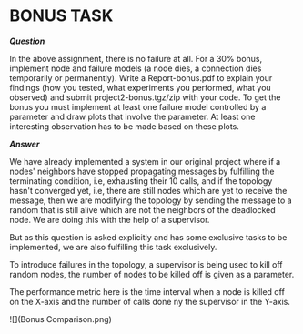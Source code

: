 # BONUS TASK

***Question*** 

In the above assignment, there is no failure at all. For a 30% bonus, implement node and failure models (a node dies,  a connection dies temporarily or permanently). Write a Report-bonus.pdf to explain your findings (how you tested, what experiments you performed, what you observed) and submit project2-bonus.tgz/zip with your code. To get the bonus you must implement at least one failure model controlled by a parameter and draw plots that involve the parameter. At least one interesting observation has to be made based on these plots.

***Answer***

We have already implemented a system in our original project where if a nodes'
neighbors have stopped propagating messages by fulfilling the terminating condition, 
i.e, exhausting their 10 calls, and if the topology hasn't converged yet, i.e, 
there are still nodes which are yet to receive the message, then we are modifying the topology by
sending the message to a random that is still alive which are not the neighbors of the deadlocked node.
We are doing this with the help of a supervisor.

But as this question is asked explicitly and has some exclusive tasks to be implemented, we are also fulfilling this task exclusively.

To introduce failures in the topology, a supervisor is being used to kill off random nodes,
the number of nodes to be killed off is given as a parameter.

The performance metric here is the time interval when a node is killed off on the X-axis and the number of calls done ny the supervisor in the Y-axis. 

![](Bonus Comparison.png)